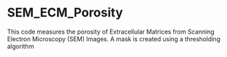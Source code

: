 # SEM_ECM_Porosity
This code measures the porosity of Extracellular Matrices from Scanning Electron Microscopy (SEM) Images. A mask is created using a thresholding algorithm  
